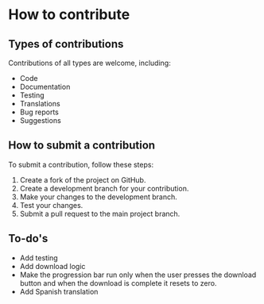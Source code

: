 # How to contribute

## Types of contributions

Contributions of all types are welcome, including:

- Code
- Documentation
- Testing
- Translations
- Bug reports
- Suggestions

## How to submit a contribution

To submit a contribution, follow these steps:

1. Create a fork of the project on GitHub.
2. Create a development branch for your contribution.
3. Make your changes to the development branch.
4. Test your changes.
5. Submit a pull request to the main project branch.

## To-do's

- Add testing
- Add download logic
- Make the progression bar run only when the user presses the download button and when the download is complete it resets to zero.
- Add Spanish translation
